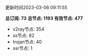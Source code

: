 更新时间2023-03-06 09:11:55

**总订阅: 73**
**总节点: 1193**
**有效节点: 477**
- v2ray节点: 354
- ss节点: 82
- trojan节点: 40
- ssr节点: 1
